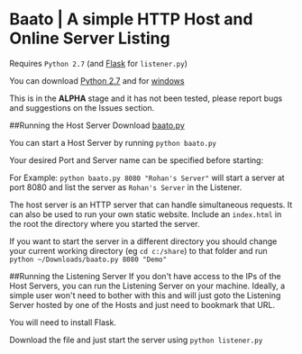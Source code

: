 Baato | A simple HTTP Host and Online Server Listing
=======================
Requires `Python 2.7` (and [Flask](http://flask.pocoo.org/) for `listener.py`)

You can download [Python 2.7](https://www.python.org/downloads/release/python-2710/) and for [windows](https://www.python.org/downloads/release/python-2710/)

This is in the **ALPHA** stage and it has not been tested, please report bugs and suggestions on the Issues section.



##Running the Host Server
Download [baato.py](https://github.com/rhnvrm/Baato/raw/master/baato.py)

You can start a Host Server by running `python baato.py`

Your desired Port and Server name can be specified before starting:

For Example: `python baato.py 8080 "Rohan's Server"` will start a server at port 8080 and list the server as `Rohan's Server` in the Listener.

The host server is an HTTP server that can handle simultaneous requests. It can also be used to run your own static website. Include an `index.html` in the root the directory where you started the server.

If you want to start the server in a different directory you should change your current working directory (eg `cd c:/share`) to that folder and run `python ~/Downloads/baato.py 8080 "Demo"`

##Running the Listening Server
If you don't have access to the IPs of the Host Servers, you can run the Listening Server on your machine. Ideally, a simple user won't need to bother with this and will just goto the Listening Server hosted by one of the Hosts and just need to bookmark that URL. 

You will need to install Flask.

Download the file and just start the server using `python listener.py`
